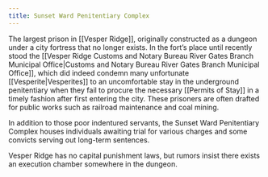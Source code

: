 ```yaml
---
title: Sunset Ward Penitentiary Complex
---
```


The largest prison in [[Vesper Ridge]], originally constructed as a dungeon under a city fortress that no longer exists. In the fort’s place until recently stood the [[Vesper Ridge Customs and Notary Bureau River Gates Branch Municipal Office|Customs and Notary Bureau River Gates Branch Municipal Office]], which did indeed condemn many unfortunate [[Vesperite|Vesperites]] to an uncomfortable stay in the underground penitentiary when they fail to procure the necessary [[Permits of Stay]] in a timely fashion after first entering the city. These prisoners are often drafted for public works such as railroad maintenance and coal mining.

In addition to those poor indentured servants, the Sunset Ward Penitentiary Complex houses individuals awaiting trial for various charges and some convicts serving out long-term sentences.

Vesper Ridge has no capital punishment laws, but rumors insist there exists an execution chamber somewhere in the dungeon.